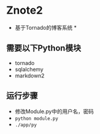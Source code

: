 # Znote2
* 基于Tornado的博客系统 *

## 需要以下Python模块

- tornado
- sqlalchemy
- markdown2

## 运行步骤

- 修改Module.py中的用户名，密码
- `python module.py`
- `./app/py`
